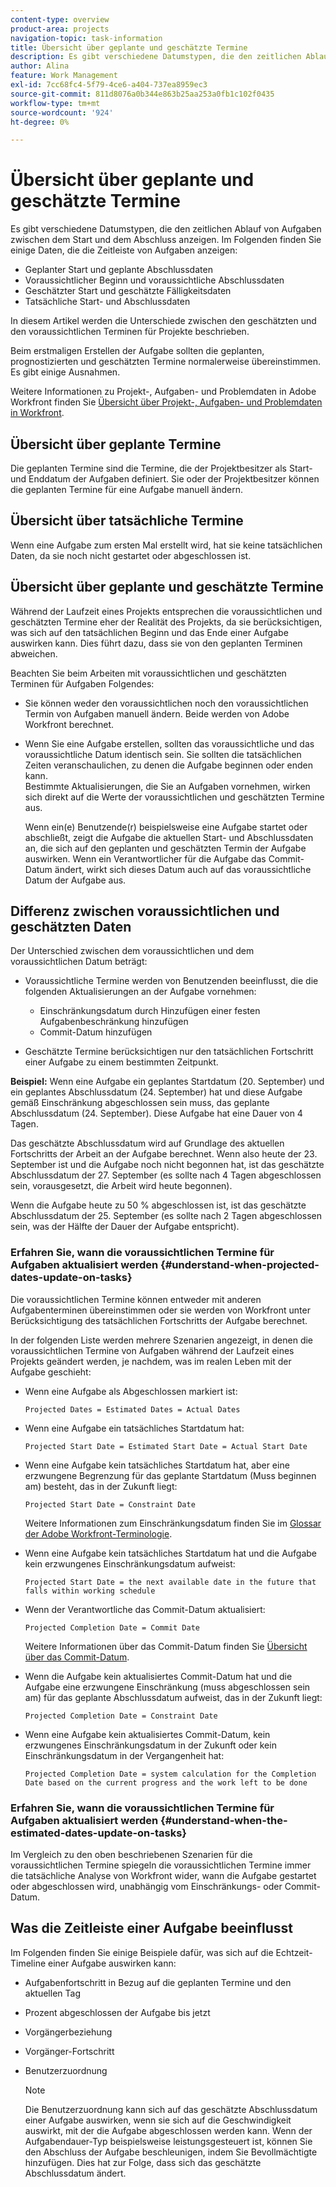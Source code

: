 ```yaml
---
content-type: overview
product-area: projects
navigation-topic: task-information
title: Übersicht über geplante und geschätzte Termine
description: Es gibt verschiedene Datumstypen, die den zeitlichen Ablauf von Aufgaben zwischen dem Start und dem Abschluss anzeigen.
author: Alina
feature: Work Management
exl-id: 7cc68fc4-5f79-4ce6-a404-737ea8959ec3
source-git-commit: 811d8076a0b344e863b25aa253a0fb1c102f0435
workflow-type: tm+mt
source-wordcount: '924'
ht-degree: 0%

---
```


# Übersicht über geplante und geschätzte Termine

<!--Audited: 07/2024-->

Es gibt verschiedene Datumstypen, die den zeitlichen Ablauf von Aufgaben zwischen dem Start und dem Abschluss anzeigen. Im Folgenden finden Sie einige Daten, die die Zeitleiste von Aufgaben anzeigen:

* Geplanter Start und geplante Abschlussdaten
* Voraussichtlicher Beginn und voraussichtliche Abschlussdaten
* Geschätzter Start und geschätzte Fälligkeitsdaten
* Tatsächliche Start- und Abschlussdaten

In diesem Artikel werden die Unterschiede zwischen den geschätzten und den voraussichtlichen Terminen für Projekte beschrieben.

Beim erstmaligen Erstellen der Aufgabe sollten die geplanten, prognostizierten und geschätzten Termine normalerweise übereinstimmen. Es gibt einige Ausnahmen.

Weitere Informationen zu Projekt-, Aufgaben- und Problemdaten in Adobe Workfront finden Sie [Übersicht über Projekt-, Aufgaben- und Problemdaten in Workfront](../../../workfront-basics/navigate-workfront/workfront-navigation/definitions-pti-dates.md).

## Übersicht über geplante Termine

Die geplanten Termine sind die Termine, die der Projektbesitzer als Start- und Enddatum der Aufgaben definiert. Sie oder der Projektbesitzer können die geplanten Termine für eine Aufgabe manuell ändern.

## Übersicht über tatsächliche Termine

Wenn eine Aufgabe zum ersten Mal erstellt wird, hat sie keine tatsächlichen Daten, da sie noch nicht gestartet oder abgeschlossen ist.

## Übersicht über geplante und geschätzte Termine

Während der Laufzeit eines Projekts entsprechen die voraussichtlichen und geschätzten Termine eher der Realität des Projekts, da sie berücksichtigen, was sich auf den tatsächlichen Beginn und das Ende einer Aufgabe auswirken kann. Dies führt dazu, dass sie von den geplanten Terminen abweichen.

Beachten Sie beim Arbeiten mit voraussichtlichen und geschätzten Terminen für Aufgaben Folgendes:

* Sie können weder den voraussichtlichen noch den voraussichtlichen Termin von Aufgaben manuell ändern. Beide werden von Adobe Workfront berechnet.
* Wenn Sie eine Aufgabe erstellen, sollten das voraussichtliche und das voraussichtliche Datum identisch sein. Sie sollten die tatsächlichen Zeiten veranschaulichen, zu denen die Aufgabe beginnen oder enden kann.\
  Bestimmte Aktualisierungen, die Sie an Aufgaben vornehmen, wirken sich direkt auf die Werte der voraussichtlichen und geschätzten Termine aus.

  Wenn ein(e) Benutzende(r) beispielsweise eine Aufgabe startet oder abschließt, zeigt die Aufgabe die aktuellen Start- und Abschlussdaten an, die sich auf den geplanten und geschätzten Termin der Aufgabe auswirken. Wenn ein Verantwortlicher für die Aufgabe das Commit-Datum ändert, wirkt sich dieses Datum auch auf das voraussichtliche Datum der Aufgabe aus.

## Differenz zwischen voraussichtlichen und geschätzten Daten

Der Unterschied zwischen dem voraussichtlichen und dem voraussichtlichen Datum beträgt:

* Voraussichtliche Termine werden von Benutzenden beeinflusst, die die folgenden Aktualisierungen an der Aufgabe vornehmen:

   * Einschränkungsdatum durch Hinzufügen einer festen Aufgabenbeschränkung hinzufügen
   * Commit-Datum hinzufügen

* Geschätzte Termine berücksichtigen nur den tatsächlichen Fortschritt einer Aufgabe zu einem bestimmten Zeitpunkt.

**Beispiel:** Wenn eine Aufgabe ein geplantes Startdatum (20. September) und ein geplantes Abschlussdatum (24. September) hat und diese Aufgabe gemäß Einschränkung abgeschlossen sein muss, das geplante Abschlussdatum (24. September). Diese Aufgabe hat eine Dauer von 4 Tagen.

Das geschätzte Abschlussdatum wird auf Grundlage des aktuellen Fortschritts der Arbeit an der Aufgabe berechnet. Wenn also heute der 23. September ist und die Aufgabe noch nicht begonnen hat, ist das geschätzte Abschlussdatum der 27. September (es sollte nach 4 Tagen abgeschlossen sein, vorausgesetzt, die Arbeit wird heute begonnen).

Wenn die Aufgabe heute zu 50 % abgeschlossen ist, ist das geschätzte Abschlussdatum der 25. September (es sollte nach 2 Tagen abgeschlossen sein, was der Hälfte der Dauer der Aufgabe entspricht).


### Erfahren Sie, wann die voraussichtlichen Termine für Aufgaben aktualisiert werden {#understand-when-projected-dates-update-on-tasks}

Die voraussichtlichen Termine können entweder mit anderen Aufgabenterminen übereinstimmen oder sie werden von Workfront unter Berücksichtigung des tatsächlichen Fortschritts der Aufgabe berechnet.

In der folgenden Liste werden mehrere Szenarien angezeigt, in denen die voraussichtlichen Termine von Aufgaben während der Laufzeit eines Projekts geändert werden, je nachdem, was im realen Leben mit der Aufgabe geschieht:

* Wenn eine Aufgabe als Abgeschlossen markiert ist:

  `Projected Dates = Estimated Dates = Actual Dates`

* Wenn eine Aufgabe ein tatsächliches Startdatum hat:

  `Projected Start Date = Estimated Start Date = Actual Start Date`

* Wenn eine Aufgabe kein tatsächliches Startdatum hat, aber eine erzwungene Begrenzung für das geplante Startdatum (Muss beginnen am) besteht, das in der Zukunft liegt:

  `Projected Start Date = Constraint Date`

  Weitere Informationen zum Einschränkungsdatum finden Sie im [Glossar der Adobe Workfront-Terminologie](../../../workfront-basics/navigate-workfront/workfront-navigation/workfront-terminology-glossary.md).

* Wenn eine Aufgabe kein tatsächliches Startdatum hat und die Aufgabe kein erzwungenes Einschränkungsdatum aufweist:

  `Projected Start Date = the next available date in the future that falls within working schedule`

* Wenn der Verantwortliche das Commit-Datum aktualisiert:

  `Projected Completion Date = Commit Date`

  Weitere Informationen über das Commit-Datum finden Sie [Übersicht über das Commit-Datum](../../../manage-work/projects/updating-work-in-a-project/overview-of-commit-dates.md).

* Wenn die Aufgabe kein aktualisiertes Commit-Datum hat und die Aufgabe eine erzwungene Einschränkung (muss abgeschlossen sein am) für das geplante Abschlussdatum aufweist, das in der Zukunft liegt:

  `Projected Completion Date = Constraint Date`

* Wenn eine Aufgabe kein aktualisiertes Commit-Datum, kein erzwungenes Einschränkungsdatum in der Zukunft oder kein Einschränkungsdatum in der Vergangenheit hat:

  `Projected Completion Date = system calculation for the Completion Date based on the current progress and the work left to be done`

### Erfahren Sie, wann die voraussichtlichen Termine für Aufgaben aktualisiert werden {#understand-when-the-estimated-dates-update-on-tasks}

Im Vergleich zu den oben beschriebenen Szenarien für die voraussichtlichen Termine spiegeln die voraussichtlichen Termine immer die tatsächliche Analyse von Workfront wider, wann die Aufgabe gestartet oder abgeschlossen wird, unabhängig vom Einschränkungs- oder Commit-Datum.

## Was die Zeitleiste einer Aufgabe beeinflusst

Im Folgenden finden Sie einige Beispiele dafür, was sich auf die Echtzeit-Timeline einer Aufgabe auswirken kann:

* Aufgabenfortschritt in Bezug auf die geplanten Termine und den aktuellen Tag
* Prozent abgeschlossen der Aufgabe bis jetzt
* Vorgängerbeziehung
* Vorgänger-Fortschritt
* Benutzerzuordnung

  >[!NOTE]
  >
  >Die Benutzerzuordnung kann sich auf das geschätzte Abschlussdatum einer Aufgabe auswirken, wenn sie sich auf die Geschwindigkeit auswirkt, mit der die Aufgabe abgeschlossen werden kann. Wenn der Aufgabendauer-Typ beispielsweise leistungsgesteuert ist, können Sie den Abschluss der Aufgabe beschleunigen, indem Sie Bevollmächtigte hinzufügen. Dies hat zur Folge, dass sich das geschätzte Abschlussdatum ändert.

